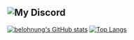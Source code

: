 ![My Discord](https://discord-readme-badge.vercel.app/api?id=500465501462331393)
-------
[![belohnung's GitHub stats](https://github-readme-stats.vercel.app/api?username=HairConditioner&theme=dark&show_icons=true)](https://github.com/anuraghazra/github-readme-stats)
[![Top Langs](https://github-readme-stats.vercel.app/api/top-langs/?username=HairConditioner&theme=dark&show_icons=true)](https://github.com/anuraghazra/github-readme-stats)
